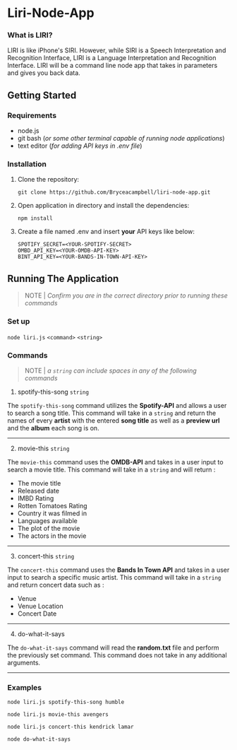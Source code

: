# Liri-Node-App

### **What is LIRI?**

LIRI is like iPhone's SIRI. However, while SIRI is a Speech Interpretation and Recognition Interface, LIRI is a Language Interpretation and Recognition Interface. LIRI will be a command line node app that takes in parameters and gives you back data.

## Getting Started

### **Requirements**

* node.js
* git bash (*or some other terminal capable of running node applications*)
* text editor (*for adding API keys in .env file*)

### **Installation**

1. Clone the repository:

    `git clone https://github.com/Bryceacampbell/liri-node-app.git`

2.  Open application in directory and install the dependencies:

    `npm install`

3. Create a file named .env and insert **your** API keys like below:

    ```SPOTIFY_ID=<YOUR-SPOTIFY-ID>  
    SPOTIFY_SECRET=<YOUR-SPOTIFY-SECRET>  
    OMBD_API_KEY=<YOUR-OMDB-API-KEY>  
    BINT_API_KEY=<YOUR-BANDS-IN-TOWN-API-KEY>
    ```

## Running The Application

>NOTE | *Confirm you are in the correct directory prior to running these commands*
    
### **Set up**

`node liri.js` `<command>` `<string>`

### **Commands**

>NOTE | *a `string` can include spaces in any of the following commands*

1. spotify-this-song `string`

The `spotify-this-song` command utilizes the **Spotify-API** and allows a user to search a song title. This command will take in a `string` and return the names of every **artist** with the entered **song title** as well as a **preview url** and the **album** each song is on.

___

2. movie-this `string`

The `movie-this` command uses the **OMDB-API** and takes in a user input to search a movie title. This command will take in a `string` and will return :

* The movie title
* Released date
* IMBD Rating
* Rotten Tomatoes Rating
* Country it was filmed in
* Languages available
* The plot of the movie
* The actors in the movie

___

3. concert-this `string`

The `concert-this` command uses the **Bands In Town API** and takes in a user input to search a specific music artist. This command will take in a `string` and return concert data such as :

* Venue
* Venue Location
* Concert Date

___

4. do-what-it-says

The `do-what-it-says` command will read the **random.txt** file and perform the previously set command. This command does not take in any additional arguments.

___

### **Examples**

`node liri.js spotify-this-song humble`

`node liri.js movie-this avengers`

`node liri.js concert-this kendrick lamar`

`node do-what-it-says`


